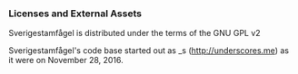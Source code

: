 ### Licenses and External Assets
Sverigestamfågel is distributed under the terms of the GNU GPL v2

Sverigestamfågel's code base started out as _s (http://underscores.me) as it were on November 28, 2016.
